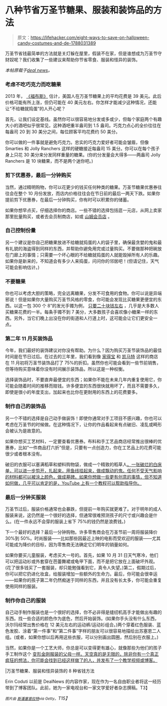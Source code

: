 # 八种节省万圣节糖果、服装和装饰品的方法

> 原文：<https://lifehacker.com/eight-ways-to-save-on-halloween-candy-costumes-and-de-1788031389>

万圣节省钱最简单的方法就是关灯躲在屋里，假装不在家，但是谁想成为万圣节守财奴呢？我们收集了一些建议来帮助你节省零食、服装和怪异的装饰。



*本帖原载于*[*deal news*](http://dealnews.com/features/8-Ways-to-Save-on-Candy-Costumes-and-Spooky-Decor-for-Halloween/1463722.html)*。*

### 考虑不吃巧克力而吃糖果

2013 年， [《福布斯》](http://dealnews.com/lw/artclick.html?2,1802169,13149702) 估计，美国人在万圣节糖果上的平均花费是 39 美元。此后价格可能有所上涨，但仍可能在 40 美元左右。你怎样才能减少这种情况，还能让“不给糖就捣蛋”的人开心呢？

首先，让我们设定基线。虽然你可以很容易地分发或多或少，但每个家庭两个有趣大小的酒吧似乎很常见，这种酒吧重半盎司到 1.5 盎司。巧克力点心的全价往往在每盎司 20 到 30 美分之间，每位顾客平均花费约 50 美分。

你可以做的一件事就是避免巧克力。忠实的巧克力爱好者可能会皱眉，但像 Smarties 和 Jolly Ranchers 这样的硬糖接近每盎司 15 美分。你可以在每个孩子身上只花 30 美分来分发同样重量的糖果。(你的分发量会大得多——两盎司 Jolly Ranchers 是 10 块糖果，而不是两个迷你吧。)

### 剪下优惠券，最后一分钟购买

当然，通过精明购物，你可以花更少的钱买任何种类的糖果。万圣节糖果优惠券往往会在整个 10 月份发放，而店内价格往往会在节日前的最后一两天下跌。如果你提前剪下优惠券，在最后一分钟购买，你有时可以积累你的储蓄。

如果你想早点买，仔细选择你的商店。一些不错的选择包括逛一元店，从网上卖家那里批量购买，或者去会员制商店，如或 [山姆会员店](http://dealnews.com/lw/artclick.html?2,1802169,13149708) 。

### 自己控制份量

另一个建议是你自己把糖果放进不给糖就捣蛋的人的袋子里，确保最贪婪的鬼和最有礼貌的海盗得到同样的东西，并帮助你避免用完或过量购买。不要做那种把碗放在门廊上的事情；只需要一个坏心眼的不给糖就捣蛋的人就能毁掉所有人的乐趣。如果你是新来的，不知道会有多少人来捣蛋，问问你的邻居吧！(但请记住，天气可能会影响估计。)

### 不要糖果

你也可以考虑大胆的策略，完全远离糖果，分发不可食用的食物。你可以说是异端邪说！但是如果你大量购买万圣节风格的零食，你可能会发现比买糖果更便宜的东西。以这一包 300 个 8”的发光手镯为例， [只要二十块钱左右](http://dealnews.com/lw/artclick.html?2,1802169,13149711) ，几乎是大多数人买糖果花费的一半。每条手镯不到 7 美分，大多数孩子会喜欢像小糖果一样的东西。另外，当它们晚上出没在你的街道和人行道上时，这可能会让它们更安全一点。

### 第二年 11 月买装饰品

今年，我们最好的装饰建议对你没有帮助。为什么？因为购买万圣节装饰品的最佳时间是在节日过后。在过去的三年里，我们看到像 [家得宝](http://dealnews.com/s958/Home-Depot/) 和 [凯马特](http://dealnews.com/s393/Kmart/) 这样的商店在 11 月初将万圣节装饰品打了 75%的折扣。虽然你也可能会看到一些节前销售，但等待购买意味着你没有时间展示装饰品，所以这是一种权衡。

选择装饰品时，不要直奔最便宜的东西；如果你不能在未来几年内重复使用它，你可能会随着时间的推移而赔钱。许多便宜的东西很快就用坏了，而且不需要多久，即使是很小的年度支出，加起来也比你在更耐用的东西上的花费要多。

### 制作自己的装饰品

另一个不错的选择是自己动手做装饰！即使你通常对手工项目不感兴趣，你也可以考虑在万圣节的时候做。在这种情况下，让你的作品看起来有点破旧、凌乱或畸形会被认为是故意的。

如果你想买工艺材料，一定要查看优惠券。布料和手工艺品商店经常推出很棒的优惠券，比如“一件商品打六折”但是，只要有一点创造力，你在工艺品上的花费可能很少或者根本没有。

破旧的衣服可以塞满稻草和塑料购物袋，做成一个精致的稻草人[。一张破烂的白床单，可以进一步剪开，扎起来，用鱼线挂起来，做成飘动的鬼。任何不受天气影响的材料都可以被涂上颜色，做成墓碑。如果你想做一些更有创意的事情，但不知道如何做，几乎可以肯定的是，YouTube 上有一个教程可以帮助指导你。](http://dealnews.com/lw/artclick.html?2,1802169,13149720)

### 最后一分钟买服装

万圣节过后，服装价格通常也会暴跌，但提前一年购买就更难了。对于明年的成人服装来说，这仍然是一个很好的选择，但通常很难预测孩子的尺寸或兴趣会是什么。(在一件永远不会穿的服装上省下 75%的钱仍然是浪费钱。)

下一个最好的选择？最后一分钟购物。许多零售商会在万圣节前一周将服装降价 30%到 50%。时尚服装——比如那些因最近上映的电影而受欢迎的服装——尤其可能成为降价的目标，因为零售商无法确定它们明年的销量如何。

如果你要买儿童服装，考虑买大一号的。首先，如果 10 月 31 日天气寒冷，他们可以把运动衫或外套穿在芭蕾舞裙或龟甲下面，而不是把它放在上面破坏外观。(花了很多钱买了一套服装，却只能勉强看到它，真令人失望。)第二，假期过后，你可以把它扔进化妆盒，给服装增加一些额外的生命力。最后，你可能会很幸运——如果你的孩子第二年仍然痴迷于同样的东西，并且没有长太多，你可能会重复使用同样的服装。

### 制作你自己的服装

自己动手制作服装也是一个很好的选择，你不必非得是缝纫机高手才能做出有趣的东西。找一些合适的颜色作为底色，然后开始装饰。(如果你手头没有什么东西，沃尔玛经常出售价格在 12 美元左右的运动裤/运动衫组合。)两个穿着红色服装、蓝色发胶、涂着“第一件事”和“第二件事”字样的朋友可以很容易地描绘出苏塞恩二人组。(或者，如果你想以后再用这些衣服，可以分别画出圆圈，然后别在衣服上。)

当然，如果你是一个工艺大师，你总是可以变得更有雄心，就像那些为他们的孩子 手工制作这个 [变形金刚服装的父母一样。天空真的是无限的，除非你有一个真正疯狂的想法，你可能会找到已经这样做了的人，并发布了一个教学视频或博客。](http://dealnews.com/lw/artclick.html?2,1802169,13149723)

|万圣节糖果、服装和怪异装饰的 8 种省钱方法

Erin Coduti 以前是 DealNews 的内容作家，现在作为一名自由职业者将这一经历带到了博客团队。此前，她为一家电视台和一家文学爱好者杂志撰稿。T3】

*<small>图片由</small>* [*<small>斯潘塞普拉特</small>*](http://www.gettyimages.com/license/495168250)*<small>via Getty。</small>T15】*